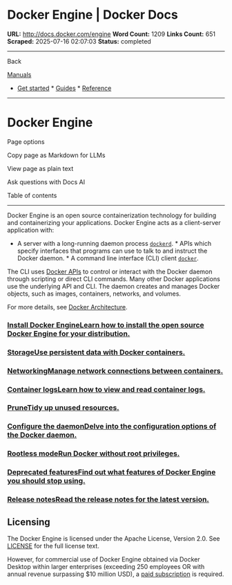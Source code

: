 # Docker Engine | Docker Docs

**URL:** http://docs.docker.com/engine
**Word Count:** 1209
**Links Count:** 651
**Scraped:** 2025-07-16 02:07:03
**Status:** completed

---

Back

[Manuals](https://docs.docker.com/manuals/)

  * [Get started](http://docs.docker.com/get-started/)   * [Guides](http://docs.docker.com/guides/)   * [Reference](http://docs.docker.com/reference/)

* * *

# Docker Engine

Page options

Copy page as Markdown for LLMs

View page as plain text

Ask questions with Docs AI

Table of contents

* * *

Docker Engine is an open source containerization technology for building and containerizing your applications. Docker Engine acts as a client-server application with:

  * A server with a long-running daemon process [`dockerd`](http://docs.docker.com/reference/cli/dockerd).   * APIs which specify interfaces that programs can use to talk to and instruct the Docker daemon.   * A command line interface \(CLI\) client [`docker`](http://docs.docker.com/reference/cli/docker/).

The CLI uses [Docker APIs](https://docs.docker.com/reference/api/engine/) to control or interact with the Docker daemon through scripting or direct CLI commands. Many other Docker applications use the underlying API and CLI. The daemon creates and manages Docker objects, such as images, containers, networks, and volumes.

For more details, see [Docker Architecture](https://docs.docker.com/get-started/docker-overview/#docker-architecture).

### [Install Docker EngineLearn how to install the open source Docker Engine for your distribution.](http://docs.docker.com/engine/install)

### [StorageUse persistent data with Docker containers.](http://docs.docker.com/storage)

### [NetworkingManage network connections between containers.](http://docs.docker.com/network)

### [Container logsLearn how to view and read container logs.](http://docs.docker.com/config/containers/logging/)

### [PruneTidy up unused resources.](http://docs.docker.com/config/pruning)

### [Configure the daemonDelve into the configuration options of the Docker daemon.](http://docs.docker.com/config/daemon)

### [Rootless modeRun Docker without root privileges.](http://docs.docker.com/engine/security/rootless)

### [Deprecated featuresFind out what features of Docker Engine you should stop using.](http://docs.docker.com/engine/deprecated/)

### [Release notesRead the release notes for the latest version.](http://docs.docker.com/engine/release-notes)

## Licensing

The Docker Engine is licensed under the Apache License, Version 2.0. See [LICENSE](https://github.com/moby/moby/blob/master/LICENSE) for the full license text.

However, for commercial use of Docker Engine obtained via Docker Desktop within larger enterprises \(exceeding 250 employees OR with annual revenue surpassing $10 million USD\), a [paid subscription](https://www.docker.com/pricing/) is required.